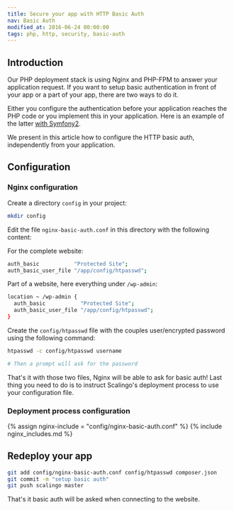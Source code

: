 ```yaml
---
title: Secure your app with HTTP Basic Auth
nav: Basic Auth
modified_at: 2016-06-24 00:00:00
tags: php, http, security, basic-auth
---
```


## Introduction

Our PHP deployment stack is using Nginx and PHP-FPM to answer your application
request. If you want to setup basic authentication in front of your app or a part of
your app, there are two ways to do it.

Either you configure the authentication before your application reaches the PHP
code or you implement this in your application. Here is an example of the
latter [with Symfony2](http://symfony.com/doc/current/book/security.html).

We present in this article how to configure the HTTP basic auth, independently
from your application.

## Configuration

### Nginx configuration

Create a directory `config` in your project:

```bash
mkdir config
```

Edit the file `nginx-basic-auth.conf` in this directory with the following content:

For the complete website:

```bash
auth_basic           "Protected Site";
auth_basic_user_file "/app/config/htpasswd";
```

Part of a website, here everything under `/wp-admin`:

```bash
location ~ /wp-admin {
  auth_basic           "Protected Site";
  auth_basic_user_file "/app/config/htpasswd";
}
```

Create the `config/htpasswd` file with the couples user/encrypted password
using the following command:

```bash
htpasswd -c config/htpasswd username

# Then a prompt will ask for the password
```

That's it with those two files, Nginx will be able to ask for basic auth! Last
thing you need to do is to instruct Scalingo's deployment process to use your
configuration file.

### Deployment process configuration

{% assign nginx-include = "config/nginx-basic-auth.conf" %}
{% include nginx_includes.md %}

## Redeploy your app

```bash
git add config/nginx-basic-auth.conf config/htpasswd composer.json
git commit -m "setup basic auth"
git push scalingo master
```

That's it basic auth will be asked when connecting to the website.
